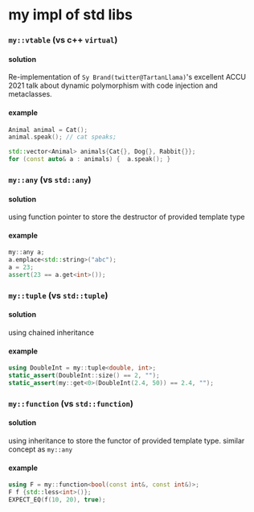 # my impl of std libs

### `my::vtable` (vs c++ `virtual`)
#### solution
Re-implementation of `Sy Brand(twitter@TartanLlama)`'s excellent ACCU 2021 talk
about dynamic polymorphism with code injection and metaclasses.
#### example
```c++
Animal animal = Cat();
animal.speak(); // cat speaks;

std::vector<Animal> animals{Cat{}, Dog{}, Rabbit{}};
for (const auto& a : animals) {  a.speak(); }
```

### `my::any` (vs `std::any`)
#### solution
using function pointer to store the destructor of provided template type
#### example
```c++
my::any a;
a.emplace<std::string>("abc");
a = 23;
assert(23 == a.get<int>());
```

### `my::tuple` (vs `std::tuple`)
#### solution
using chained inheritance
#### example
```c++
using DoubleInt = my::tuple<double, int>;
static_assert(DoubleInt::size() == 2, "");
static_assert(my::get<0>(DoubleInt(2.4, 50)) == 2.4, "");
```

### `my::function` (vs `std::function`)
#### solution
using inheritance to store the functor of provided template type. similar
concept as `my::any`
#### example
```c++
using F = my::function<bool(const int&, const int&)>;
F f {std::less<int>()};
EXPECT_EQ(f(10, 20), true);
```

